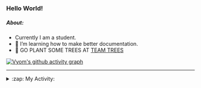 ### Hello World!

##### About:
- Currently I am a student.
- 🌱 I’m learning how to make better documentation.
- 🌱 GO PLANT SOME TREES AT [TEAM TREES](https://teamtrees.org/)

[![Vyom's github activity graph](https://activity-graph.herokuapp.com/graph?username=Vyvy-vi)](https://github.com/ashutosh00710/github-readme-activity-graph)

---
<details>
  <summary>:zap: My Activity:</summary>
  
<!--START_SECTION:waka-->
![Code Time](http://img.shields.io/badge/Code%20Time-953%20hrs%203%20mins-blue)

**I'm a Night 🦉** 

```text
🌞 Morning    94 commits     ███░░░░░░░░░░░░░░░░░░░░░░   13.45% 
🌆 Daytime    170 commits    ██████░░░░░░░░░░░░░░░░░░░   24.32% 
🌃 Evening    229 commits    ████████░░░░░░░░░░░░░░░░░   32.76% 
🌙 Night      206 commits    ███████░░░░░░░░░░░░░░░░░░   29.47%

```
📅 **I'm Most Productive on Sunday** 

```text
Monday       100 commits    ███░░░░░░░░░░░░░░░░░░░░░░   14.31% 
Tuesday      113 commits    ████░░░░░░░░░░░░░░░░░░░░░   16.17% 
Wednesday    85 commits     ███░░░░░░░░░░░░░░░░░░░░░░   12.16% 
Thursday     103 commits    ███░░░░░░░░░░░░░░░░░░░░░░   14.74% 
Friday       105 commits    ███░░░░░░░░░░░░░░░░░░░░░░   15.02% 
Saturday     76 commits     ██░░░░░░░░░░░░░░░░░░░░░░░   10.87% 
Sunday       117 commits    ████░░░░░░░░░░░░░░░░░░░░░   16.74%

```


📊 **This Week I Spent My Time On** 

```text
🔥 Editors: 
VS Code                  9 hrs               █████████████████████████   100.0%

🐱‍💻 Projects: 
CSF                      6 hrs 36 mins       ██████████████████░░░░░░░   73.32% 
attendance-management-sys1 hr 19 mins        ███░░░░░░░░░░░░░░░░░░░░░░   14.76% 
discord-bot              52 mins             ██░░░░░░░░░░░░░░░░░░░░░░░   9.72% 
praise                   11 mins             ░░░░░░░░░░░░░░░░░░░░░░░░░   2.21%

```


 Last Updated on 13/11/2022 13:11:40 UTC
<!--END_SECTION:waka-->
</details>
